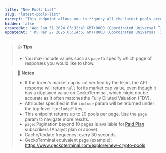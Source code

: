 ```yaml
---
title: "New Pools List"
slug: "latest-pools-list"
excerpt: "This endpoint allows you to **query all the latest pools across all networks on GeckoTerminal**"
hidden: false
createdAt: "Wed Jan 31 2024 03:32:40 GMT+0000 (Coordinated Universal Time)"
updatedAt: "Thu Mar 27 2025 05:14:58 GMT+0000 (Coordinated Universal Time)"
---
```

> 👍 **Tips**
> 
> - You may include values such as `page` to specify which page of responses you would like to show.

> 📘 **Notes**
> 
> - If the token's market cap is not verified by the team, the API response will return `null` for its market cap value, even though it has a displayed value on GeckoTerminal, which might not be accurate as it often matches the Fully Diluted Valuation (FDV).
> - Attributes specified in the `include` param will be returned under the top-level `"included"` key.
> - This endpoint returns up to 20 pools per page. Use the `page` param to navigate more results.
> - `page`: Pagination beyond 10 pages is available for [Paid Plan](https://www.coingecko.com/en/api/pricing) subscribers (Analyst plan or above).
> - Cache/Update frequency: every 30 seconds.
> - GeckoTerminal equivalent page (example): <https://www.geckoterminal.com/explore/new-crypto-pools>

